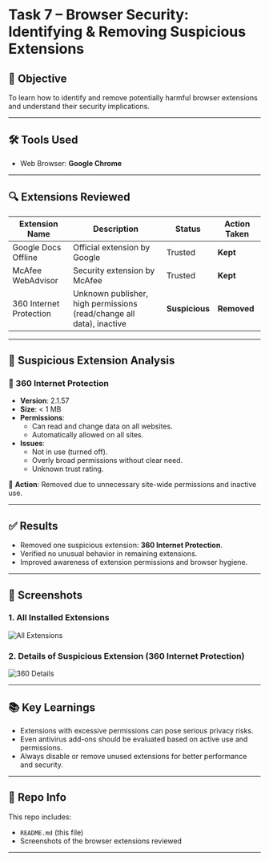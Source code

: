 # Task 7 – Browser Security: Identifying & Removing Suspicious Extensions

## 🎯 Objective
To learn how to identify and remove potentially harmful browser extensions and understand their security implications.

---

## 🛠 Tools Used
- Web Browser: **Google Chrome**

---

## 🔍 Extensions Reviewed

| Extension Name          | Description                                 | Status     | Action Taken                     |
|-------------------------|---------------------------------------------|------------|----------------------------------|
| Google Docs Offline     | Official extension by Google                | Trusted    | **Kept**                         |
| McAfee WebAdvisor       | Security extension by McAfee                | Trusted    | **Kept**                         |
| 360 Internet Protection | Unknown publisher, high permissions (read/change all data), inactive | **Suspicious** | **Removed**                     |

---

## 🚨 Suspicious Extension Analysis

### 🔹 360 Internet Protection
- **Version**: 2.1.57  
- **Size**: < 1 MB  
- **Permissions**:  
  - Can read and change data on all websites.  
  - Automatically allowed on all sites.  
- **Issues**:
  - Not in use (turned off).
  - Overly broad permissions without clear need.
  - Unknown trust rating.

🧹 **Action**: Removed due to unnecessary site-wide permissions and inactive use.

---

## ✅ Results
- Removed one suspicious extension: **360 Internet Protection**.
- Verified no unusual behavior in remaining extensions.
- Improved awareness of extension permissions and browser hygiene.

---

## 📸 Screenshots

### 1. All Installed Extensions  
![All Extensions](./Screenshot%202025-07-03%20131637.png)

### 2. Details of Suspicious Extension (360 Internet Protection)  
![360 Details](./Screenshot%202025-07-03%20131856.png)

---

## 📚 Key Learnings
- Extensions with excessive permissions can pose serious privacy risks.
- Even antivirus add-ons should be evaluated based on active use and permissions.
- Always disable or remove unused extensions for better performance and security.

---

## 📁 Repo Info
This repo includes:
- `README.md` (this file)
- Screenshots of the browser extensions reviewed

---

